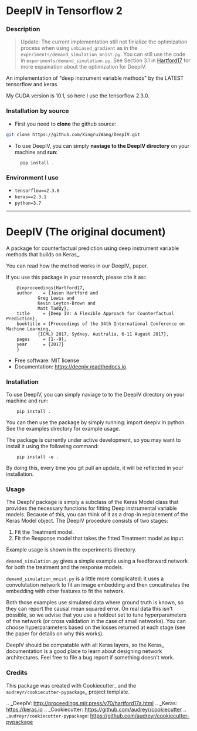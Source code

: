 
# DeepIV in Tensorflow 2

### Description

> Update: The current implementation still not finialize the optimization process when using `unbiased_gradient` as in the `experiments/demand_simulation_mnist.py`. You can still use the code in `experiments/demand_simulation.py`. See Section 3.1 in [Hartford17](http://proceedings.mlr.press/v70/hartford17a/hartford17a.pdf) for more expaination about the optimization for DeepIV. 


An implementation of "deep instrument variable methods" by the LATEST tensorflow and keras

My CUDA version is 10.1, so here I use the tensorflow 2.3.0.

### Installation by source

- First you need to **clone** the github source:

```sh
git clone https://github.com/XingruiWang/DeepIV.git
```

- To use DeepIV, you can simply **naviage to the DeepIV directory** on your machine and **run**:

        pip install .
        
        
### Environment I use

- `tensorflow==2.3.0`
- `keras==2.3.1`
- `python=3.7`

---

# DeepIV (The original document)

A package for counterfactual prediction using deep instrument variable methods that builds on Keras_. 

You can read how the method works in our DeepIV_ paper.

If you use this package in your research, please cite it as::

        @inproceedings{Hartford17,
        author    = {Jason Hartford and
                Greg Lewis and
                Kevin Leyton-Brown and
                Matt Taddy},
        title     = {Deep IV: A Flexible Approach for Counterfactual Prediction},
        booktitle = {Proceedings of the 34th International Conference on Machine Learning,
                {ICML} 2017, Sydney, Australia, 6-11 August 2017},
        pages     = {1--9},
        year      = {2017}
        }


* Free software: MIT license
* Documentation: https://deepiv.readthedocs.io.


### Installation

To use DeepIV, you can simply naviage to to the DeepIV directory on your machine and run:

        pip install .

You can then use the package by simply running: import deepiv in python. See the examples directory for example usage.

The package is currently under active development, so you may want to install it using the following command:

        pip install -e .

By doing this, every time you git pull an update, it will be reflected in your installation.


### Usage

The DeepIV package is simply a subclass of the Keras Model class that provides the necessary functions for fitting Deep instrumental variable models. Because of this, you can think of it as a drop-in replacement of the Keras Model object.
The DeepIV procedure consists of two stages: 
1. Fit the Treatment model.
2. Fit the Response model that takes the fitted Treatment model as input. 

Example usage is shown in the experiments directory. 

``demand_simulation.py`` gives a simple example using a feedforward network for both the treatment and the response models.

``demand_simulation_mnist.py`` is a little more complicated: it uses a convolutation network to fit an image embedding and then concatinates the embedding with other features to fit the network. 

Both those examples use simulated data where ground truth is known, so they can report the causal mean squared error. On real data this isn't possible, so we advise that you use a holdout set to tune hyperparameters of the network (or cross validation in the case of small networks). You can choose hyperparameters based on the losses returned at each stage (see the paper for details on why this works).

DeepIV should be compatable with all Keras layers, so the Keras_ documentation is a good place to learn about designing network architectures. Feel free to file a bug report if something doesn't work.


### Credits


This package was created with Cookiecutter_ and the `audreyr/cookiecutter-pypackage`_ project template.

.. _DeepIV: http://proceedings.mlr.press/v70/hartford17a.html
.. _Keras: https://keras.io
.. _Cookiecutter: https://github.com/audreyr/cookiecutter
.. _`audreyr/cookiecutter-pypackage`: https://github.com/audreyr/cookiecutter-pypackage

